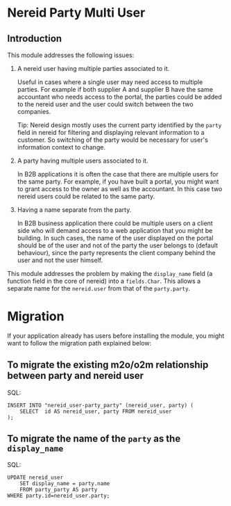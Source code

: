 Nereid Party Multi User
=======================

Introduction
------------

This module addresses the following issues:

1. A nereid user having multiple parties associated to it.

    Useful in cases where a single user may need access to multiple
    parties. For example if both supplier A and supplier B have the same
    accountant who needs access to the portal, the parties could be added
    to the nereid user and the user could switch between the two
    companies.

    Tip: Nereid design mostly uses the current party identified by the
    `party` field in nereid for filtering and displaying relevant
    information to a customer. So switching of the party would be
    necessary for user's information context to change.

2. A party having multiple users associated to it.

    In B2B applications it is often the case that there are multiple users
    for the same party. For example, if you have built a portal, you might
    want to grant access to the owner as well as the accountant. In this
    case two nereid users could be related to the same party.

3. Having a name separate from the party.

    In B2B business application there could be multiple users on a client side
    who will demand access to a web application that you might be building. In
    such cases, the name of the user displayed on the portal should be of the
    user and not of the party the user belongs to (default behaviour), since
    the party represents the client company behind the user and not the user
    himself.

This module addresses the problem by making the `display_name` field (a
function field in the core of nereid) into a `fields.Char`. This allows
a separate name for the `nereid.user` from that of the `party.party`.

Migration
=========

If your application already has users before installing the module, you
might want to follow the migration path explained below:


To migrate the existing m2o/o2m relationship between party and nereid user
--------------------------------------------------------------------------

SQL:

    INSERT INTO "nereid_user-party_party" (nereid_user, party) (
        SELECT  id AS nereid_user, party FROM nereid_user
    );

To migrate the name of the `party` as the `display_name`
--------------------------------------------------------

SQL:

    UPDATE nereid_user
        SET display_name = party.name
        FROM party_party AS party
    WHERE party.id=nereid_user.party;
